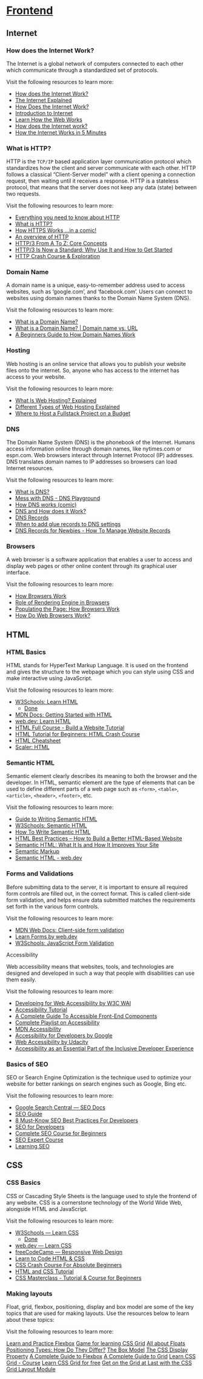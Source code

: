 # [Frontend](https://roadmap.sh/frontend)

## Internet 

### How does the Internet Work?

The Internet is a global network of computers connected to each other which communicate through a standardized set of protocols.

Visit the following resources to learn more:

- [How does the Internet Work?](https://cs.fyi/guide/how-does-internet-work)
- [The Internet Explained](https://www.vox.com/2014/6/16/18076282/the-internet)
- [How Does the Internet Work?](http://web.stanford.edu/class/msande91si/www-spr04/readings/week1/InternetWhitepaper.htm)
- [Introduction to Internet](https://roadmap.sh/guides/what-is-internet)
- [Learn How the Web Works](https://internetfundamentals.com/)
- [How does the Internet work?](https://www.youtube.com/watch?v=x3c1ih2NJEg)
- [How the Internet Works in 5 Minutes](https://www.youtube.com/watch?v=7_LPdttKXPc)

### What is HTTP?

HTTP is the ```TCP/IP``` based application layer communication protocol which standardizes how the client and server communicate with each other. HTTP follows a classical “Client-Server model” with a client opening a connection request, then waiting until it receives a response. HTTP is a stateless protocol, that means that the server does not keep any data (state) between two requests.

Visit the following resources to learn more:

- [Everything you need to know about HTTP](https://cs.fyi/guide/http-in-depth)
- [What is HTTP?](https://www.cloudflare.com/en-gb/learning/ddos/glossary/hypertext-transfer-protocol-http/)
- [How HTTPS Works …in a comic!](https://howhttps.works/)
- [An overview of HTTP](https://developer.mozilla.org/en-US/docs/Web/HTTP/Overview)
- [HTTP/3 From A To Z: Core Concepts](https://www.smashingmagazine.com/2021/08/http3-core-concepts-part1/)
- [HTTP/3 Is Now a Standard: Why Use It and How to Get Started](https://thenewstack.io/http-3-is-now-a-standard-why-use-it-and-how-to-get-started/)
- [HTTP Crash Course & Exploration](https://www.youtube.com/watch?v=iYM2zFP3Zn0)

### Domain Name

A domain name is a unique, easy-to-remember address used to access websites, such as ‘google.com’, and ‘facebook.com’. Users can connect to websites using domain names thanks to the Domain Name System (DNS).

Visit the following resources to learn more:

- [What is a Domain Name?](https://developer.mozilla.org/en-US/docs/Learn/Common_questions/What_is_a_domain_name)
- [What is a Domain Name? | Domain name vs. URL](https://www.cloudflare.com/en-gb/learning/dns/glossary/what-is-a-domain-name/)
- [A Beginners Guide to How Domain Names Work](https://www.youtube.com/watch?v=Y4cRx19nhJk)

### Hosting

Web hosting is an online service that allows you to publish your website files onto the internet. So, anyone who has access to the internet has access to your website.

Visit the following resources to learn more:

- [What Is Web Hosting? Explained](https://www.youtube.com/watch?v=htbY9-yggB0)
- [Different Types of Web Hosting Explained](https://www.youtube.com/watch?v=AXVZYzw8geg)
- [Where to Host a Fullstack Project on a Budget](https://www.youtube.com/watch?v=Kx_1NYYJS7Q)

### DNS

The Domain Name System (DNS) is the phonebook of the Internet. Humans access information online through domain names, like nytimes.com or espn.com. Web browsers interact through Internet Protocol (IP) addresses. DNS translates domain names to IP addresses so browsers can load Internet resources.

Visit the following resources to learn more:

- [What is DNS?](https://www.cloudflare.com/en-gb/learning/dns/what-is-dns/)
- [Mess with DNS - DNS Playground](https://messwithdns.net/)
- [How DNS works (comic)](https://howdns.works/)
- [DNS and How does it Work?](https://www.youtube.com/watch?v=Wj0od2ag5sk)
- [DNS Records](https://www.youtube.com/watch?v=7lxgpKh_fRY)
- [When to add glue records to DNS settings](https://www.youtube.com/watch?v=e48AyJOA9W8)
- [DNS Records for Newbies - How To Manage Website Records](https://www.youtube.com/watch?v=YV5tkQYcvfg)

### Browsers

A web browser is a software application that enables a user to access and display web pages or other online content through its graphical user interface.

Visit the following resources to learn more:

- [How Browsers Work](https://www.html5rocks.com/en/tutorials/internals/howbrowserswork/)
- [Role of Rendering Engine in Browsers](https://www.browserstack.com/guide/browser-rendering-engine)
- [Populating the Page: How Browsers Work](https://developer.mozilla.org/en-US/docs/Web/Performance/How_browsers_work)
- [How Do Web Browsers Work?](https://www.youtube.com/watch?v=WjDrMKZWCt0)

## HTML

### HTML Basics

HTML stands for HyperText Markup Language. It is used on the frontend 
and gives the structure to the webpage which you can style using CSS 
and make interactive using JavaScript.

Visit the following resources to learn more:

- [W3Schools: Learn HTML](https://www.w3schools.com/html/html_intro.asp) 
    - [Done](../../HTML/W3C/W3C.md)
- [MDN Docs: Getting Started with HTML](https://developer.mozilla.org/en-US/docs/Learn/HTML/Introduction_to_HTML/Getting_started)
- [web.dev: Learn HTML](https://web.dev/learn/html)
- [HTML Full Course - Build a Website Tutorial](https://www.youtube.com/watch?v=pQN-pnXPaVg)
- [HTML Tutorial for Beginners: HTML Crash Course](https://www.youtube.com/watch?v=qz0aGYrrlhU)
- [HTML Cheatsheet](https://htmlcheatsheet.com/)
- [Scaler: HTML](https://www.scaler.com/topics/html)

### Semantic HTML

Semantic element clearly describes its meaning to both the browser and the developer. In HTML, semantic element are the type of elements that can be used to define different parts of a web page such as ```<form>```, ```<table>```, ```<article>```, ```<header>```, ```<footer>```, etc.

Visit the following resources to learn more:

- [Guide to Writing Semantic HTML](https://cs.fyi/guide/writing-semantic-html)
- [W3Schools: Semantic HTML](https://www.w3schools.com/html/html5_semantic_elements.asp)
- [How To Write Semantic HTML](https://hackernoon.com/how-to-write-semantic-html-dkq3ulo)
- [HTML Best Practices – How to Build a Better HTML-Based Website](https://www.freecodecamp.org/news/html-best-practices/)
- [Semantic HTML: What It Is and How It Improves Your Site](https://blog.hubspot.com/website/semantic-html)
- [Semantic Markup](https://html.com/semantic-markup)
- [Semantic HTML - web.dev](https://web.dev/learn/html/semantic-html/)

### Forms and Validations

Before submitting data to the server, it is important to ensure all required form controls are filled out, in the correct format. This is called client-side form validation, and helps ensure data submitted matches the requirements set forth in the various form controls.

Visit the following resources to learn more:

- [MDN Web Docs: Client-side form validation](https://developer.mozilla.org/en-US/docs/Learn/Forms/Form_validation)
- [Learn Forms by web.dev](https://web.dev/learn/forms/)
- [W3Schools: JavaScript Form Validation](https://www.w3schools.com/js/js_validation.asp)

 Accessibility

Web accessibility means that websites, tools, and technologies are designed and developed in such a way that people with disabilities can use them easily.

Visit the following resources to learn more:

- [Developing for Web Accessibility by W3C WAI](https://www.w3.org/WAI/tips/developing/)
- [Accessibility Tutorial](https://www.w3schools.com/accessibility/index.php)
- [A Complete Guide To Accessible Front-End Components](https://www.smashingmagazine.com/2021/03/complete-guide-accessible-front-end-components/)
- [Complete Playlist on Accessibility](https://youtube.com/playlist?list=PLNYkxOF6rcICWx0C9LVWWVqvHlYJyqw7g)
- [MDN Accessibility](https://developer.mozilla.org/en-US/docs/Web/Accessibility)
- [Accessibility for Developers by Google](https://web.dev/accessibility)
- [Web Accessibility by Udacity](https://www.udacity.com/course/web-accessibility--ud891)
- [Accessibility as an Essential Part of the Inclusive Developer Experience](https://thenewstack.io/accessibility-as-an-essential-part-of-the-inclusive-developer-experience/)

### Basics of SEO

SEO or Search Engine Optimization is the technique used to optimize your website for better rankings on search engines such as Google, Bing etc.

Visit the following resources to learn more:

- [Google Search Central — SEO Docs](https://developers.google.com/search/docs)
- [SEO Guide](https://github.com/seo/guide)
- [8 Must-Know SEO Best Practices For Developers](https://neilpatel.com/blog/seo-developers/)
- [SEO for Developers](https://medium.com/welldone-software/seo-for-developers-a-quick-overview-5b5b7ce34679)
- [Complete SEO Course for Beginners](https://www.youtube.com/watch?v=xsVTqzratPs)
- [SEO Expert Course](https://www.youtube.com/watch?v=SnxeXZpZkI0)
- [Learning SEO](https://learningseo.io/)

## CSS

### CSS Basics

CSS or Cascading Style Sheets is the language used to style the frontend of any website. CSS is a cornerstone technology of the World Wide Web, alongside HTML and JavaScript.

Visit the following resources to learn more:

- [W3Schools — Learn CSS](https://www.w3schools.com/css/)
     - [Done](../../CSS/W3C/W3C.md)
- [web.dev — Learn CSS](https://web.dev/learn/css/)
- [freeCodeCamp — Responsive Web Design](https://www.freecodecamp.org/learn/responsive-web-design/)
- [Learn to Code HTML & CSS](https://learn.shayhowe.com/html-css/building-your-first-web-page/)
- [CSS Crash Course For Absolute Beginners](https://www.youtube.com/watch?v=yfoY53QXEnI)
- [HTML and CSS Tutorial](https://www.youtube.com/watch?v=D-h8L5hgW-w)
- [CSS Masterclass - Tutorial & Course for Beginners](https://www.youtube.com/watch?v=FqmB-Zj2-PA)

### Making layouts

Float, grid, flexbox, positioning, display and box model are some of the key topics that are used for making layouts. Use the resources below to learn about these topics:

Visit the following resources to learn more:

[Learn and Practice Flexbox](https://flexboxfroggy.com/)
[Game for learning CSS Grid](https://cssgridgarden.com/)
[All about Floats](https://css-tricks.com/all-about-floats/)
[Positioning Types: How Do They Differ?](https://css-tricks.com/absolute-relative-fixed-positioining-how-do-they-differ/)
[The Box Model](https://developer.mozilla.org/en-US/docs/Learn/CSS/Building_blocks/The_box_model)
[The CSS Display Property](https://www.freecodecamp.org/news/the-css-display-property-display-none-display-table-inline-block-and-more/)
[A Complete Guide to Flexbox](https://css-tricks.com/snippets/css/a-guide-to-flexbox)
[A Complete Guide to Grid](https://css-tricks.com/snippets/css/complete-guide-grid)
[Learn CSS Grid - Course](https://cssgrid.io/)
[Learn CSS Grid for free](https://scrimba.com/learn/cssgrid)
[Get on the Grid at Last with the CSS Grid Layout Module](https://thenewstack.io/get-grid-last-css-grid-template-markup/)
